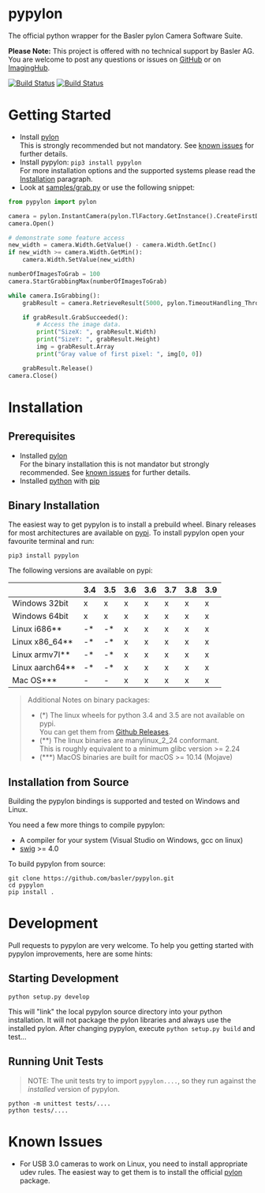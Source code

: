 # pypylon
The official python wrapper for the Basler pylon Camera Software Suite.

**Please Note:**
This project is offered with no technical support by Basler AG.
You are welcome to post any questions or issues on [GitHub](https://github.com/basler/pypylon) or on [ImagingHub](https://www.imaginghub.com).

[![Build Status](https://github.com/basler/pypylon/workflows/build/badge.svg?branch=master)](https://github.com/basler/pypylon/actions)
[![Build Status](https://ci.appveyor.com/api/projects/status/45j4tydwdr0fv05p/branch/master?svg=true)](https://ci.appveyor.com/project/basler-oss/pypylon/branch/master)

# Getting Started

 * Install [pylon](https://www.baslerweb.com/pylon)  
   This is strongly recommended but not mandatory. See [known issues](#known-issues) for further details.
 * Install pypylon: ```pip3 install pypylon```   
   For more installation options and the supported systems please read the [Installation](#installation) paragraph.
 * Look at [samples/grab.py](https://github.com/basler/pypylon/blob/master/samples/grab.py) or use the following snippet:

```python
from pypylon import pylon

camera = pylon.InstantCamera(pylon.TlFactory.GetInstance().CreateFirstDevice())
camera.Open()

# demonstrate some feature access
new_width = camera.Width.GetValue() - camera.Width.GetInc()
if new_width >= camera.Width.GetMin():
    camera.Width.SetValue(new_width)

numberOfImagesToGrab = 100
camera.StartGrabbingMax(numberOfImagesToGrab)

while camera.IsGrabbing():
    grabResult = camera.RetrieveResult(5000, pylon.TimeoutHandling_ThrowException)

    if grabResult.GrabSucceeded():
        # Access the image data.
        print("SizeX: ", grabResult.Width)
        print("SizeY: ", grabResult.Height)
        img = grabResult.Array
        print("Gray value of first pixel: ", img[0, 0])

    grabResult.Release()
camera.Close()
```

# Installation
## Prerequisites
 * Installed [pylon](https://www.baslerweb.com/pylon)   
   For the binary installation this is not mandator but strongly recommended. See [known issues](#known-issues) for further details.
 * Installed [python](https://www.python.org/) with [pip](https://pip.pypa.io/en/stable/)

## Binary Installation
The easiest way to get pypylon is to install a prebuild wheel.
Binary releases for most architectures are available on [pypi](https://pypi.org).
To install pypylon open your favourite terminal and run:

```pip3 install pypylon```

The following versions are available on pypi:

 |                  | 3.4 | 3.5 | 3.6 | 3.6 | 3.7 | 3.8 | 3.9 |
 |------------------|-----|-----|-----|-----|-----|-----|-----|
 | Windows 32bit    | x   | x   | x   | x   | x   | x   | x   |
 | Windows 64bit    | x   | x   | x   | x   | x   | x   | x   |
 | Linux i686**     | -*  | -*  | x   | x   | x   | x   | x   |
 | Linux x86_64**   | -*  | -*  | x   | x   | x   | x   | x   |
 | Linux armv7l**   | -*  | -*  | x   | x   | x   | x   | x   |
 | Linux aarch64**  | -*  | -*  | x   | x   | x   | x   | x   |
 | Mac OS***        | -   | -   | x   | x   | x   | x   | x   |


> Additional Notes on binary packages:  
> * (*) The linux wheels for python 3.4 and 3.5 are not available on pypi.  
    You can get them from [Github Releases](https://github.com/basler/pypylon/releases).  
> * (**) The linux binaries are manylinux_2_24 conformant.  
    This is roughly equivalent to a minimum glibc version >= 2.24  
> * (***) MacOS binaries are built for macOS >= 10.14 (Mojave)  

## Installation from Source
Building the pypylon bindings is supported and tested on Windows and Linux.

You need a few more things to compile pypylon:
 * A compiler for your system (Visual Studio on Windows, gcc on linux)
 * [swig](http://www.swig.org) >= 4.0

To build pypylon from source:
```console
git clone https://github.com/basler/pypylon.git
cd pypylon
pip install .
```
# Development

Pull requests to pypylon are very welcome. To help you getting started with pypylon improvements, here are some hints:

## Starting Development
```console
python setup.py develop
```
This will "link" the local pypylon source directory into your python installation. It will not package the pylon libraries and always use the installed pylon.
After changing pypylon, execute `python setup.py build` and test...

## Running Unit Tests
> NOTE: The unit tests try to import `pypylon....`, so they run against the *installed* version of pypylon.
```console
python -m unittest tests/....
python tests/....
```
# Known Issues
 * For USB 3.0 cameras to work on Linux, you need to install appropriate udev rules.
   The easiest way to get them is to install the official [pylon](http://www.baslerweb.com/pylon) package.
